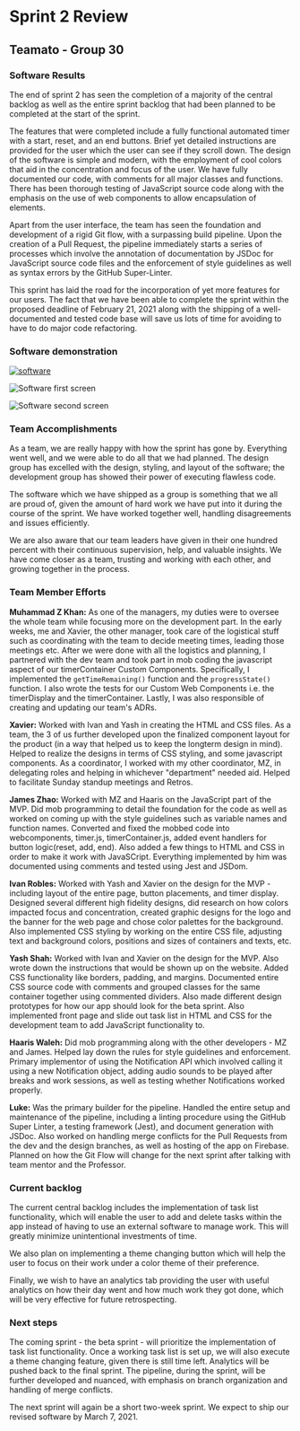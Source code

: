 # Sprint 2 Review

## Teamato - Group 30

### Software Results
The end of sprint 2 has seen the completion of a majority of the central backlog as well as the entire sprint backlog that had been planned to be completed at the start of the sprint. 

The features that were completed include a fully functional automated timer with a start, reset, and an end buttons. Brief yet detailed instructions are provided for the user which the user can see if they scroll down. The design of the software is simple and modern, with the employment of cool colors that aid in the concentration and focus of the user. We have fully documented our code, with comments for all major classes and functions. There has been thorough testing of JavaScript source code along with the emphasis on the use of web components to allow encapsulation of elements.

Apart from the user interface, the team has seen the foundation and development of a rigid Git flow, with a surpassing build pipeline. Upon the creation of a Pull Request, the pipeline immediately starts a series of processes which involve the annotation of documentation by JSDoc for JavaScript source code files and the enforcement of style guidelines as well as syntax errors by the GitHub Super-Linter.

This sprint has laid the road for the incorporation of yet more features for our users. The fact that we have been able to complete the sprint within the proposed deadline of February 21, 2021 along with the shipping of a well-documented and tested code base will save us lots of time for avoiding to have to do major code refactoring.

### Software demonstration
[<img src="../misc/img/sprint2software.png" alt="software">](../videos/Sprint2Software.mp4)

![Software first screen](../misc/img/sprint2first.png)

![Software second screen](../misc/img/sprint2second.png)

### Team Accomplishments
As a team, we are really happy with how the sprint has gone by. Everything went well, and we were able to do all that we had planned. The design group has excelled with the design, styling, and layout of the software; the development group has showed their power of executing flawless code.

The software which we have shipped as a group is something that we all are proud of, given the amount of hard work we have put into it during the course of the sprint. We have worked together well, handling disagreements and issues efficiently.

We are also aware that our team leaders have given in their one hundred percent with their continuous supervision, help, and valuable insights. We have come closer as a team, trusting and working with each other, and growing together in the process.

### Team Member Efforts

**Muhammad Z Khan:** As one of the managers, my duties were to oversee the whole team while focusing more on the development part. In the early weeks, me and Xavier, the other manager, took care of the logistical stuff such as coordinating with the team to decide meeting times, leading those meetings etc. After we were done with all the logistics and planning, I partnered with the dev team and took part in mob coding the javascript aspect of our timerContainer Custom Components. Specifically, I implemented the ```getTimeRemaining()``` function and the ```progressState()``` function. I also wrote the tests for our Custom Web Components i.e. the timerDisplay and the timerContainer. Lastly, I was also responsible of creating and updating our team's ADRs.

**Xavier:** Worked with Ivan and Yash in creating the HTML and CSS files. As a team, the 3 of us further developed upon the finalized component layout for the product (in a way that helped us to keep the longterm design in mind). Helped to realize the designs in terms of CSS styling, and some javascript components. As a coordinator, I worked with my other coordinator, MZ, in delegating roles and helping in whichever "department" needed aid. Helped to facilitate Sunday standup meetings and Retros.

**James Zhao:**  Worked with MZ and Haaris on the JavaScript part of the MVP. Did mob programming to detail the foundation for the code as well as worked on coming up with the style guidelines such as variable names and function names. Converted and fixed the mobbed code into webcomponents, timer.js, timerContainer.js, added event handlers for button logic(reset, add, end). Also added a few things to HTML and CSS in order to make it work with JavaSCript. Everything implemented by him was documented using comments and tested using Jest and JSDom.

**Ivan Robles:** Worked with Yash and Xavier on the design for the MVP - including layout of the entire page, button placements, and timer display. Designed several different high fidelity designs, did research on how colors impacted focus and concentration, created graphic designs for the logo and the banner for the web page and chose color palettes for the background. Also implemented CSS styling by working on the entire CSS file, adjusting text and background colors, positions and sizes of containers and texts, etc.

**Yash Shah:** Worked with Ivan and Xavier on the design for the MVP. Also wrote down the instructions that would be shown up on the website. Added CSS functionality like borders, padding, and margins. Documented entire CSS source code with comments and grouped classes for the same container together using commented dividers. Also made different design prototypes for how our app should look for the beta sprint. Also implemented front page and slide out task list in HTML and CSS for the development team to add JavaScript functionality to.

**Haaris Waleh:** Did mob programming along with the other developers - MZ and James. Helped lay down the rules for style guidelines and enforcement. Primary implementor of using the Notification API which involved calling it using a new Notification object, adding audio sounds to be played after breaks and work sessions, as well as testing whether Notifications worked properly.

**Luke:** Was the primary builder for the pipeline. Handled the entire setup and maintenance of the pipeline, including a linting procedure using the GitHub Super Linter, a testing framework (Jest), and document generation with JSDoc. Also worked on handling merge conflicts for the Pull Requests from the dev and the design branches, as well as hosting of the app on Firebase. Planned on how the Git Flow will change for the next sprint after talking with team mentor and the Professor.

### Current backlog
The current central backlog includes the implementation of task list functionality, which will enable the user to add and delete tasks within the app instead of having to use an external software to manage work. This will greatly minimize unintentional investments of time.

We also plan on implementing a theme changing button which will help the user to focus on their work under a color theme of their preference.

Finally, we wish to have an analytics tab providing the user with useful analytics on how their day went and how much work they got done, which will be very effective for future retrospecting.

### Next steps
The coming sprint - the beta sprint - will prioritize the implementation of task list functionality. Once a working task list is set up, we will also execute a theme changing feature, given there is still time left. Analytics will be pushed back to the final sprint. The pipeline, during the sprint, will be further developed and nuanced, with emphasis on branch organization and handling of merge conflicts.

The next sprint will again be a short two-week sprint. We expect to ship our revised software by March 7, 2021. 
